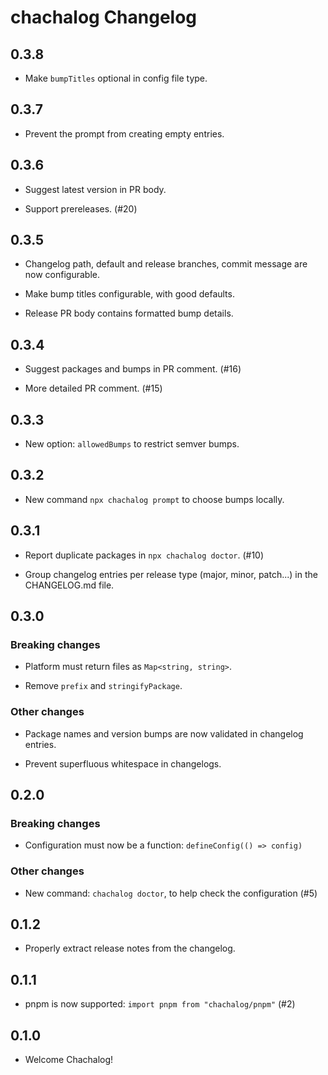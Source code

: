# chachalog Changelog

## 0.3.8

* Make `bumpTitles` optional in config file type.

## 0.3.7

* Prevent the prompt from creating empty entries.

## 0.3.6

* Suggest latest version in PR body.

* Support prereleases. (#20)

## 0.3.5

* Changelog path, default and release branches, commit message are now configurable.

* Make bump titles configurable, with good defaults.

* Release PR body contains formatted bump details.

## 0.3.4

* Suggest packages and bumps in PR comment. (#16)

* More detailed PR comment. (#15)

## 0.3.3

* New option: `allowedBumps` to restrict semver bumps.

## 0.3.2

* New command `npx chachalog prompt` to choose bumps locally.

## 0.3.1

* Report duplicate packages in `npx chachalog doctor`. (#10)

* Group changelog entries per release type (major, minor, patch...) in the CHANGELOG.md file.

## 0.3.0

### Breaking changes

* Platform must return files as `Map<string, string>`.

* Remove `prefix` and `stringifyPackage`.

### Other changes

* Package names and version bumps are now validated in changelog entries.

* Prevent superfluous whitespace in changelogs.

## 0.2.0

### Breaking changes

* Configuration must now be a function: `defineConfig(() => config)`

### Other changes

* New command: `chachalog doctor`, to help check the configuration (#5)

## 0.1.2

* Properly extract release notes from the changelog.

## 0.1.1

* pnpm is now supported: `import pnpm from "chachalog/pnpm"` (#2)

## 0.1.0

* Welcome Chachalog!

